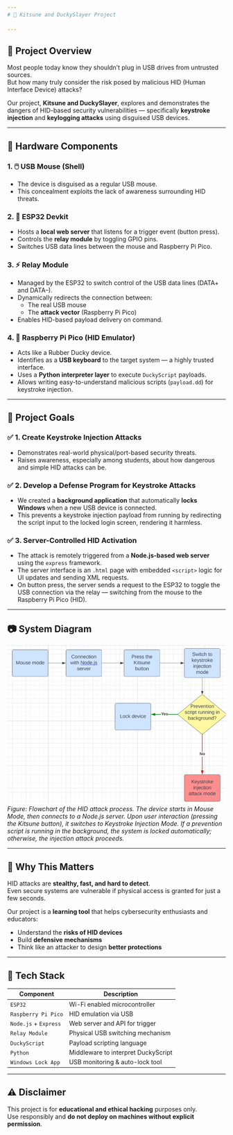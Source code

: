 ```yaml
---
# 🦊 Kitsune and DuckySlayer Project  

---
```


## 🔐 Project Overview

Most people today know they shouldn’t plug in USB drives from untrusted sources.  
But how many truly consider the risk posed by malicious HID (Human Interface Device) attacks?

Our project, **Kitsune and DuckySlayer**, explores and demonstrates the dangers of HID-based security vulnerabilities — specifically **keystroke injection** and **keylogging attacks** using disguised USB devices.

---

## 🧩 Hardware Components

### 1. 🖱️ USB Mouse (Shell)
- The device is disguised as a regular USB mouse.
- This concealment exploits the lack of awareness surrounding HID threats.

### 2. 📡 ESP32 Devkit
- Hosts a **local web server** that listens for a trigger event (button press).
- Controls the **relay module** by toggling GPIO pins.
- Switches USB data lines between the mouse and Raspberry Pi Pico.

### 3. ⚡ Relay Module
- Managed by the ESP32 to switch control of the USB data lines (DATA+ and DATA–).
- Dynamically redirects the connection between:
  - The real USB mouse
  - The **attack vector** (Raspberry Pi Pico)
- Enables HID-based payload delivery on command.

### 4. 🐍 Raspberry Pi Pico (HID Emulator)
- Acts like a Rubber Ducky device.
- Identifies as a **USB keyboard** to the target system — a highly trusted interface.
- Uses a **Python interpreter layer** to execute `DuckyScript` payloads.
- Allows writing easy-to-understand malicious scripts (`payload.dd`) for keystroke injection.

---

## 🎯 Project Goals

### ✅ 1. Create Keystroke Injection Attacks
- Demonstrates real-world physical/port-based security threats.
- Raises awareness, especially among students, about how dangerous and simple HID attacks can be.

### ✅ 2. Develop a Defense Program for Keystroke Attacks
- We created a **background application** that automatically **locks Windows** when a new USB device is connected.
- This prevents a keystroke injection payload from running by redirecting the script input to the locked login screen, rendering it harmless.

### ✅ 3. Server-Controlled HID Activation
- The attack is remotely triggered from a **Node.js-based web server** using the `express` framework.
- The server interface is an `.html` page with embedded `<script>` logic for UI updates and sending XML requests.
- On button press, the server sends a request to the ESP32 to toggle the USB connection via the relay — switching from the mouse to the Raspberry Pi Pico (HID).

---

## 📷 System Diagram

![System Diagram - HID Attack Flow](./system_diagram.png)  
*Figure: Flowchart of the HID attack process. The device starts in Mouse Mode, then connects to a Node.js server. Upon user interaction (pressing the Kitsune button), it switches to Keystroke Injection Mode. If a prevention script is running in the background, the system is locked automatically; otherwise, the injection attack proceeds.*

---

## 🧠 Why This Matters

HID attacks are **stealthy, fast, and hard to detect**.  
Even secure systems are vulnerable if physical access is granted for just a few seconds.

Our project is a **learning tool** that helps cybersecurity enthusiasts and educators:
- Understand the **risks of HID devices**
- Build **defensive mechanisms**
- Think like an attacker to design **better protections**

---

## 🚀 Tech Stack

| Component           | Description                            |
|--------------------|----------------------------------------|
| `ESP32`            | Wi-Fi enabled microcontroller          |
| `Raspberry Pi Pico`| HID emulation via USB                  |
| `Node.js` + `Express` | Web server and API for trigger        |
| `Relay Module`     | Physical USB switching mechanism       |
| `DuckyScript`      | Payload scripting language             |
| `Python`           | Middleware to interpret DuckyScript    |
| `Windows Lock App` | USB monitoring & auto-lock tool        |

---

## ⚠️ Disclaimer

This project is for **educational and ethical hacking** purposes only.  
Use responsibly and **do not deploy on machines without explicit permission**.


